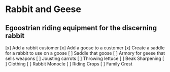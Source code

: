 ﻿# Rabbit and Geese

## Egoostrian riding equipment for the discerning rabbit

[x] Add a rabbit customer
[x] Add a goose to a customer
[x] Create a saddle for a rabbit to use on a goose
[ ] Saddle that goose
[ ] Armory for geese that sells weapons
	[ ] Jousting carrots
	[ ] Throwing lettuce
	[ ] Beak Sharpening
[ ] Clothing
	[ ] Rabbit Monocle
	[ ] Riding Crops
	[ ] Family Crest
